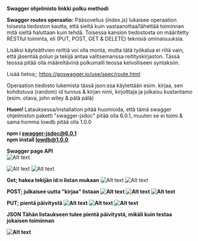 <b> Swagger ohjelmisto linkki polku methodi</b>

<b>Swagger routes operaatio:</b>
Pääsovellus (index.js) lukaisee operaation toisesta tiedoston kautta, että sieltä kuin vastaanottaa/lähettää toiminnan mitä sieltä haluttaan kuin tehdä. Toisessa kansion tiedostosta on määritetty RESTful toiminta, eli (PUT, POST, GET & DELETE) teknisiä ominaisuuksia. 

Lisäksi käyteättvien reittiä voi olla monta, mutta tätä työkalua ei riitä vain, että jäsentää polun ja tekijä antaa valitsemanssa reitityskirjaston. Tässä teossa pitää olla määreltävinä polkumalli teossa kelvolliseen syntaksiin.

Lisää tietoa;; https://goswagger.io/use/spec/route.html

Operaation tiedosto lukemista tässä json:ssa käytettään esim. kirjaa, sen kohdistuva (random) id tunnus & kirjan nimi, kirjoittaja ja julkaisu kustantamo (esim. otava, john wiley & pälä pälä)


<b>Huom! </b> Latauksessa/installation pitää huomioida, että tämä swagger ohjelmiston paketti "swagger-jsdoc" pitää olla 6.0.1, muuten se ei toimi & sama homma lowdb pitää olla 1.0.0

<b> npm i swagger-jsdoc@6.0.1 </b><br>
<b> npm install lowdb@1.0.0 </b>

<b>Swagger page API</b><br>
![Alt text](images/Node-Swagger1.PNG?raw=true "None")


![Alt text](images/Node-Swagger2.PNG?raw=true "None")
![Alt text](images/Node-Swagger3.PNG?raw=true "None")

<b>Get; hakea tekijän id:n listan mukaan</b>
![Alt text](images/Node-Swagger4.PNG?raw=true "None")
![Alt text](images/Node-Swagger4-1.PNG?raw=true "None")

<b>POST; julkaisee uutta "kirjaa" listaan
![Alt text](images/Node-Swagger5.PNG?raw=true "None")
![Alt text](images/Node-Swagger5-1.PNG?raw=true "None")
![Alt text](images/Node-Swagger5-2.PNG?raw=true "None")

<b>PUT; pientä päivitystä </b>
![Alt text](images/Node-Swagger6.PNG?raw=true "None")
![Alt text](images/Node-Swagger6-1.PNG?raw=true "None")
![Alt text](images/Node-Swagger7.PNG?raw=true "None")

<b> JSON </b>
Tähän listaukseen tulee pientä päivitystä, mikäli kuin testaa jokaisen toiminnan 

![Alt text](images/Node-Swagger0.PNG?raw=true "None")


